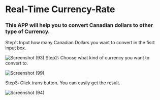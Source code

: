 # Real-Time Currency-Rate
### This APP will help you to convert Canadian dollars to other type of Currency.

Step1: Input how many Canadian Dollars you want to convert in the fisrt input box.

![Screenshot (93)](https://user-images.githubusercontent.com/43207918/65003410-661fe000-d8c6-11e9-9d51-891f1ff72c5e.png)
Step2: Choose what kind of currency you want to convert to.

![Screenshot (99)](https://user-images.githubusercontent.com/43207918/65275562-ec6d3980-daf3-11e9-8119-b5dfa01e708c.png)

Step3: Click trans button. You can easily get the result.

![Screenshot (94)](https://user-images.githubusercontent.com/43207918/65003606-36bda300-d8c7-11e9-8405-2819d18e5d45.png)

